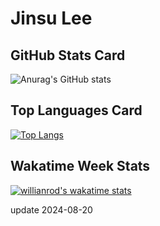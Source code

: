 # Jinsu Lee

## GitHub Stats Card
![Anurag's GitHub stats](https://github-readme-stats.vercel.app/api?username=dllee&show_icons=true)

## Top Languages Card
[![Top Langs](https://github-readme-stats.vercel.app/api/top-langs/?username=dllee&langs_count=8&hide=html&layout=compact)](https://github.com/anuraghazra/github-readme-stats)

## Wakatime Week Stats
[![willianrod's wakatime stats](https://github-readme-stats.vercel.app/api/wakatime?username=jinsu)](https://github.com/anuraghazra/github-readme-stats)

update 2024-08-20
